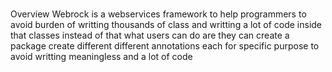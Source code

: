 #
Overview
Webrock is a webservices framework to help programmers to avoid burden of writting thousands of class and writting a lot of code inside that classes instead of that what users can do are they can create a package create different different annotations each for specific purpose to avoid writting meaningless and a lot of code
